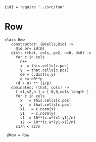     {id} = require '../src/fun'

# Row

    class Row
       constructor: (@cells,@id) ->
         @id or= id(@)
       dist: (that, cols, p=2, n=0, d=0) ->
         for c in cols
           n++
           x  = this.cells[c.pos]
           y  = that.cells[c.pos]
           d0 = c.dist(x,y)
           d += d0**p
         (d / n) ** (1/p)
       dominates: (that, cols) ->
         [ s1,s2,n ] = [ 0,0,cols.length ]
         for c in cols
           x   = this.cells[c.pos]
           y   = that.cells[c.pos]
           x1   = c.norm(x)
           y1   = c.norm(y)
           s1 -= 10**(c.w*(x1-y1)/n)
           s2 -= 10**(c.w*(y1-x1)/n)
         s1/n < s2/n

     @Row = Row
